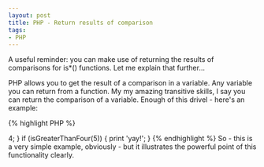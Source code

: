 ```yaml
---
layout: post
title: PHP - Return results of comparison
tags:
- PHP
---
```


A useful reminder: you can make use of returning the results of comparisons for is*() functions.  Let me explain that further...

PHP allows you to get the result of a comparison in a variable.  Any variable you can return from a function.  My my amazing transitive skills, I say you can return the comparison of a variable.  Enough of this drivel - here's an example:

{% highlight PHP %}
<?php
function isGreaterThanFour($testVar)
{
    return $testVar > 4;
}

if (isGreaterThanFour(5)) {
    print 'yay!';
}
{% endhighlight %}

So - this is a very simple example, obviously - but it illustrates the powerful point of this functionality clearly.
